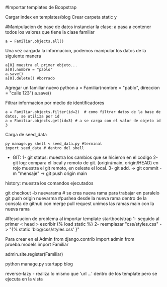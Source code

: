 #Importar templates de Boopstrap 

Cargar index en templates/blog
Crear carpeta static y 


#Manipulacion de base de datos
instanciar la clase: a pasa a contener todos los valores que tiene la clase familiar

    a = Familiar.objects.all() 

Una vez cargada la informacion, podemos manipular los datos de la siguiente manera

    a[0] muestra el primer objeto...
    a[0].nombre = "pablo" 
    a.save() 
    a[0].delete() #borrado

Agregar un familiar nuevo
python
    a = Familiar(nombre = "pablo", direccion = "calle 123") 
    a.save() 

Filtrar informacion por medio de identificadores

    a = Familiar.objects.filter(id=2)  # como filtrar datos de la base de datos, se utiliza por id
    a = Familiar.objects.get(id=3) # a se carga con el valor de objeto id 3

Carga de seed_data
    
    py manage.py shell < seed_data.py #terminal
    import seed_data # dentro del shell


- GIT:
1- git status: muestra los cambios que se hicieron en el codigo
2- git log: compara el local y remoto de git. (origin/main, origin/HEAD) en rojo muestra el git remoto, en celeste el local.
3- git add. -> git commit -m "mensaje"  -> git push origin main

history: muestra los comandos ejecutados

git checkout -b nuevarama # se crea nueva rama para trabajar en paralelo
git push origin nuevarma #pushea desde la nueva rama
dentro de la consola de github con merge pull request unimos las ramas main con la nueva rama

#Resolucion de problema al importar template startbootstrap
1- seguido al primer < head > escribir {% load static %}
2- reemplazar "css/styles.css" -> "{% static  'blog/css/styles.css' }"


Para crear en el Admin 
from django.contrib import admin
from prueba.models import Familiar


admin.site.register(Familiar)


python manage.py startapp blog

reverse-lazy - realiza lo mismo que 'url ...' dentro de los template pero se ejecuta en la vista